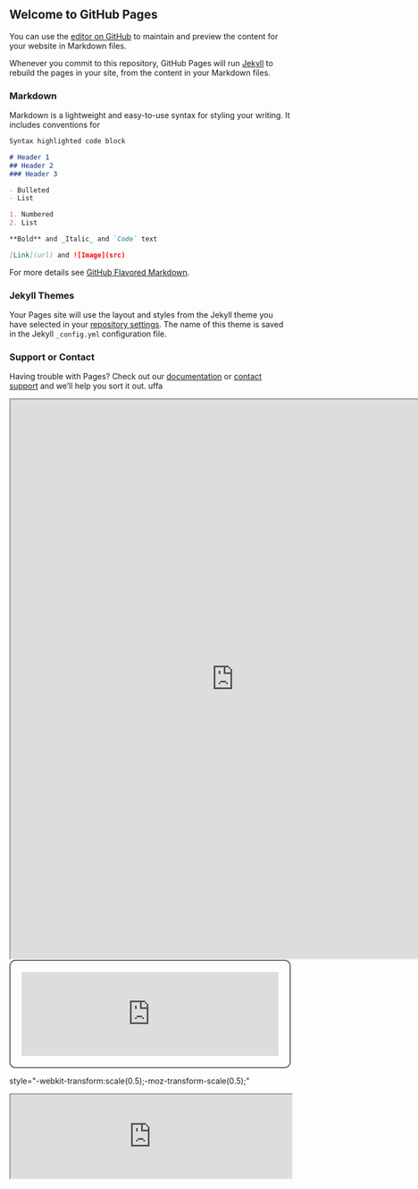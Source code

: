 ## Welcome to GitHub Pages

You can use the [editor on GitHub](https://github.com/ACarfi/GesturalInteractionSurvey/edit/master/index.md) to maintain and preview the content for your website in Markdown files.

Whenever you commit to this repository, GitHub Pages will run [Jekyll](https://jekyllrb.com/) to rebuild the pages in your site, from the content in your Markdown files.

### Markdown

Markdown is a lightweight and easy-to-use syntax for styling your writing. It includes conventions for

```markdown
Syntax highlighted code block

# Header 1
## Header 2
### Header 3

- Bulleted
- List

1. Numbered
2. List

**Bold** and _Italic_ and `Code` text

[Link](url) and ![Image](src)
```

For more details see [GitHub Flavored Markdown](https://guides.github.com/features/mastering-markdown/).

### Jekyll Themes

Your Pages site will use the layout and styles from the Jekyll theme you have selected in your [repository settings](https://github.com/ACarfi/GesturalInteractionSurvey/settings). The name of this theme is saved in the Jekyll `_config.yml` configuration file.

### Support or Contact

Having trouble with Pages? Check out our [documentation](https://help.github.com/categories/github-pages-basics/) or [contact support](https://github.com/contact) and we’ll help you sort it out.
uffa
<iframe src="https://docs.google.com/spreadsheets/d/e/2PACX-1vTJar69jP8wZutbZfNQDADHKzcNvaL3X-m3k8Q8l4QiDlx-shkRMAao35zD_-roTRwETO2--YhW2NRn/pubhtml?gid=0&amp;single=true&amp;widget=true&amp;headers=false" height="1000" width="800"></iframe>

<div style="border:2px solid #666; border-radius:11px; padding:20px;">

<iframe id="form-iframe" src="https://docs.google.com/spreadsheets/d/e/2PACX-1vTJar69jP8wZutbZfNQDADHKzcNvaL3X-m3k8Q8l4QiDlx-shkRMAao35zD_-roTRwETO2--YhW2NRn/pubhtml?gid=0&amp;single=true&amp;widget=true&amp;headers=false" style="margin:0; width:100%; height:150px; border:none; overflow:hidden;" scrolling="no" onload="AdjustIframeHeightOnLoad()"></iframe>

<script type="text/javascript">
function AdjustIframeHeightOnLoad() { document.getElementById("form-iframe").style.height = document.getElementById("form-iframe").contentWindow.document.body.scrollHeight + "px"; }
function AdjustIframeHeight(i) { document.getElementById("form-iframe").style.height = parseInt(i) + "px"; }
</script>

</div>


style="-webkit-transform:scale(0.5);-moz-transform-scale(0.5);"


<iframe src="https://docs.google.com/spreadsheets/d/e/2PACX-1vTJar69jP8wZutbZfNQDADHKzcNvaL3X-m3k8Q8l4QiDlx-shkRMAao35zD_-roTRwETO2--YhW2NRn/pubhtml?gid=0&amp;single=true&amp;widget=true&amp;headers=true" width="100%" class="myIframe" >
<p>Hi SOF</p>
</iframe>

<script type="text/javascript" language="javascript"> 
$('.myIframe').css('height', $(window).height()+'px');
</script>
